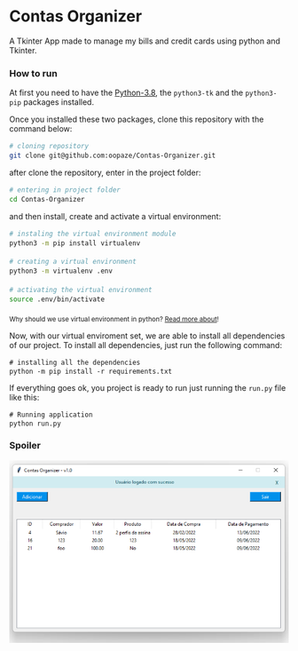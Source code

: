 # Contas Organizer

A Tkinter App made to manage my bills and credit cards using python and Tkinter.

### How to run

At first you need to have the [Python-3.8](https://www.python.org/downloads/), the `python3-tk` and the `python3-pip` packages installed. 

Once you installed these two packages, clone this repository with the command below:
```bash
# cloning repository
git clone git@github.com:oopaze/Contas-Organizer.git
```

after clone the repository, enter in the project folder:
```bash
# entering in project folder
cd Contas-Organizer
```

and then install, create and activate a virtual environment:
```bash
# instaling the virtual environment module
python3 -m pip install virtualenv

# creating a virtual environment
python3 -m virtualenv .env

# activating the virtual environment
source .env/bin/activate
```
<sub>Why should we use virtual environment in python? [Read more about](https://towardsdatascience.com/why-you-should-use-a-virtual-environment-for-every-python-project-c17dab3b0fd0)!</sub>

Now, with our virtual enviroment set, we are able to install all dependencies of our project. To install all dependencies, just run the following command:
```
# installing all the dependencies
python -m pip install -r requirements.txt
```

If everything goes ok, you project is ready to run just running the `run.py` file like this:
```
# Running application
python run.py
```

### Spoiler

![Contas Organizer Home Screen](https://raw.githubusercontent.com/oopaze/Contas-Organizer/main/home-screen.png)

